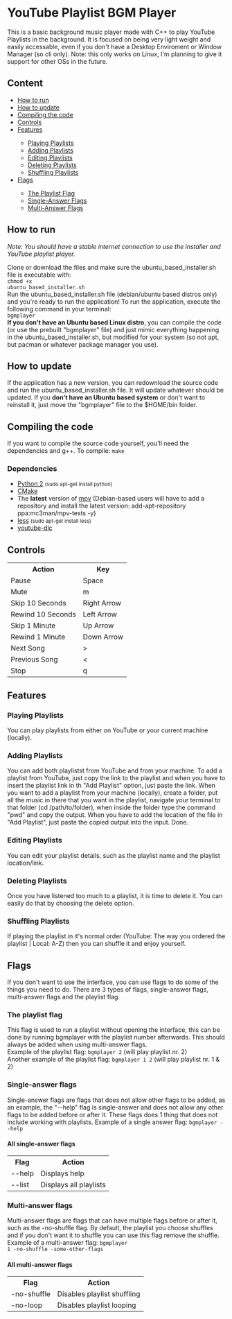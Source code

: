 # YouTube Playlist BGM Player

This is a basic background music player made with C++ to play YouTube Playlists in the background. It is focused on being very light weight and easily accessable, even if you don't have a Desktop Enviroment or Window Manager (so cli only).
Note: this only works on Linux, I'm planning to give it support for other OSs in the future.

## Content

<ul>
    <li><a href="#howToRun">How to run</a></li>
    <li><a href="#howToUpdate">How to update</a></li>
    <li><a href="#compilingTheCode">Compiling the code</a></li>
    <li><a href="#controls">Controls</a></li>
    <li><a href="#features">Features</a></li>
    <ul>
        <li><a href="#playingPlaylists">Playing Playlists</a></li>
        <li><a href="#addingPlaylists">Adding Playlists</a></li>
        <li><a href="#editingPlaylists">Editing Playlists</a></li>
        <li><a href="#deletingPlaylists">Deleting Playlists</a></li>
        <li><a href="#shufflingPlaylists">Shuffling Playlists</a></li>
    </ul>
    <li><a href="#flags">Flags</a></li>
    <ul>
        <li><a href="#thePlaylistFlag">The Playlist Flag</a></li>
        <li><a href="#singleAnswerFlags">Single-Answer Flags</a></li>
        <li><a href="#multiAnswerFlags">Multi-Answer Flags</a></li>
    </ul>
</ul>

<span id="howToRun"></span>

## How to run

<i>Note: You should have a stable internet connection to use the installer and YouTube playlist player.</i>

Clone or download the files and make sure the ubuntu_based_installer.sh file is executable with:<br>
<code>chmod +x ubuntu_based_installer.sh</code><br>
Run the ubuntu_based_installer.sh file (debian/ubuntu based distros only) and you're ready to run the application! To run the application, execute the following command in your terminal:<br><code>bgmplayer</code><br>
<b>If you don't have an Ubuntu based Linux distro</b>, you can compile the code (or use the prebuilt "bgmplayer" file) and just mimic everything happening in the ubuntu_based_installer.sh, but modified for your system (so not apt, but pacman or whatever package manager you use).

<span id="howToUpdate"></span>

## How to update

If the application has a new version, you can redownload the source code and run the ubuntu_based_installer.sh file. It will update whatever should be updated. If you <b>don't have an Ubuntu based system</b> or don't want to reinstall it, just move the "bgmplayer" file to the $HOME/bin folder.

<span id="compilingTheCode"></span>

## Compiling the code

If you want to compile the source code yourself, you'll need the dependencies and g++.
To compile: <code>make</code>

<span id="dependencies"></span>

### Dependencies

<ul>
<li><a href="https://www.python.org/download/releases/2.0/" target="_blank">Python 2</a> <small>(sudo apt-get install python)</small></li>
<li><a href="https://cmake.org/" target="_blank">CMake</a></li>
<li>The <b>latest</b> version of <a href="https://mpv.io/installation/" target="_blank">mpv</a> (Debian-based users will have to add a repository and install the latest version: add-apt-repository ppa:mc3man/mpv-tests -y)</li>
<li><a href="https://globedrill.com/bash-less-command-not-found-install-less-command-on-centos-ubuntu/" target="_blank">less</a> <small>(sudo apt-get install less)</small></li>
<li><a href="https://github.com/blackjack4494/yt-dlc" target="_blank">youtube-dlc</a></li>
</ul>

<span id="controls"></span>

## Controls

<table>
    <tr>
        <th>Action</th>
        <th>Key</th>
    </tr>
    <tr>
        <td>Pause</td>
        <td>Space</td>
    </tr>
    <tr>
        <td>Mute</td>
        <td>m</td>
    </tr>
    <tr>
        <td>Skip 10 Seconds</td>
        <td>Right Arrow</td>
    </tr>
    <tr>
        <td>Rewind 10 Seconds</td>
        <td>Left Arrow</td>
    </tr>
    <tr>
        <td>Skip 1 Minute</td>
        <td>Up Arrow</td>
    </tr>
    <tr>
        <td>Rewind 1 Minute</td>
        <td>Down Arrow</td>
    </tr>
    <tr>
        <td>Next Song</td>
        <td>></td>
    </tr>
    <tr>
        <td>Previous Song</td>
        <td><</td>
    </tr>
    <tr>
        <td>Stop</td>
        <td>q</td>
    </tr>
</table>

<span id="features"></span>

## Features

<span id="playingPlaylists"></span>

### Playing Playlists

You can play playlists from either on YouTube or your current machine (locally).

<span id="addingPlaylists"></span>

### Adding Playlists

You can add both playlistst from YouTube and from your machine. To add a playlist from YouTube, just copy the link to the playlist and when you have to insert the playlist link in th "Add Playlist" option, just paste the link. When you want to add a playlist from your machine (locally), create a folder, put all the music in there that you want in the playlist, navigate your terminal to that folder (cd /path/to/folder), when inside the folder type the command "pwd" and copy the output. When you have to add the location of the file in "Add Playlist", just paste the copied output into the input. Done.

<span id="editingPlaylists"></span>

### Editing Playlists

You can edit your playlist details, such as the playlist name and the playlist location/link.

<span id="deletingPlaylists"></span>

### Deleting Playlists

Once you have listened too much to a playlist, it is time to delete it. You can easily do that by choosing the delete option.

<span id="shufflingPlaylists"></span>

### Shuffling Playlists

If playing the playlist in it's normal order (YouTube: The way you ordered the playlist | Local: A-Z) then you can shuffle it and enjoy yourself.

<span id="flags"></span>

## Flags

If you don't want to use the interface, you can use flags to do some of the things you need to do. There are 3 types of flags, single-answer flags, multi-answer flags and the playlist flag.

<span id="thePlaylistFlag"></span>

### The playlist flag

This flag is used to run a playlist without opening the interface, this can be done by running bgmplayer with the playlist number afterwards. This should always be added when using multi-answer flags.<br>Example of the playlist flag: <code>bgmplayer 2</code> (will play playlist nr. 2)<br>Another example of the playlist flag: <code>bgmplayer 1 2</code> (will play playlist nr. 1 & 2)

<span id="singleAnswerFlags"></span>

### Single-answer flags

Single-answer flags are flags that does not allow other flags to be added, as an example, the "--help" flag is single-answer and does not allow any other flags to be added before or after it. These flags does 1 thing that does not include working with playlists.
Example of a single answer flag: <code>bgmplayer --help</code>

#### All single-answer flags

<table>
    <tr>
        <th>Flag</th>
        <th>Action</th>
    </tr>
    <tr>
        <td>--help</td>
        <td>Displays help</td>
    </tr>
    <tr>
        <td>--list</td>
        <td>Displays all playlists</td>
    </tr>
</table>

<span id="multiAnswerFlags"></span>

### Multi-answer flags

Multi-answer flags are flags that can have multiple flags before or after it, such as the -no-shuffle flag. By default, the playlist you choose shuffles and if you don't want it to shuffle you can use this flag remove the shuffle.
Example of a multi-answer flag: <code>bgmplayer 1 -no-shuffle -some-other-flags</code>

#### All multi-answer flags

<table>
    <tr>
        <th>Flag</th>
        <th>Action</th>
    </tr>
    <tr>
        <td>-no-shuffle</td>
        <td>Disables playlist shuffling</td>
    </tr>
    <tr>
        <td>-no-loop</td>
        <td>Disables playlist looping</td>
    </tr>
</table>
